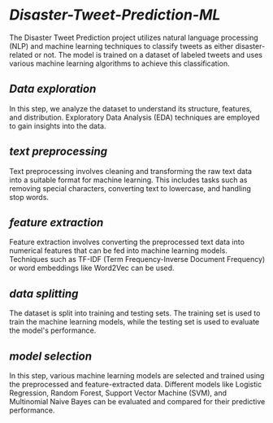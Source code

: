# *Disaster-Tweet-Prediction-ML*
The Disaster Tweet Prediction project utilizes natural language processing (NLP) and machine learning techniques to classify tweets as either disaster-related or not. The model is trained on a dataset of labeled tweets and uses various machine learning algorithms to achieve this classification.
## *Data exploration* 
In this step, we analyze the dataset to understand its structure, features, and distribution. Exploratory Data Analysis (EDA) techniques are employed to gain insights into the data.
## *text preprocessing*
Text preprocessing involves cleaning and transforming the raw text data into a suitable format for machine learning. This includes tasks such as removing special characters, converting text to lowercase, and handling stop words.
## *feature extraction*
Feature extraction involves converting the preprocessed text data into numerical features that can be fed into machine learning models. Techniques such as TF-IDF (Term Frequency-Inverse Document Frequency) or word embeddings like Word2Vec can be used.
## *data splitting*
The dataset is split into training and testing sets. The training set is used to train the machine learning models, while the testing set is used to evaluate the model's performance.
## *model selection*
In this step, various machine learning models are selected and trained using the preprocessed and feature-extracted data. Different models like Logistic Regression, Random Forest, Support Vector Machine (SVM), and Multinomial Naive Bayes can be evaluated and compared for their predictive performance.
